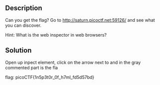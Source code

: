 ## Description

Can you get the flag?
Go to http://saturn.picoctf.net:59126/ and see what you can discover.

Hint: What is the web inspector in web browsers?

## Solution

Open up inpect element, click on the arrow next to <body> and in the gray commented part is the fla

flag: picoCTF{1n5p3t0r_0f_h7ml_fd5d57bd}

